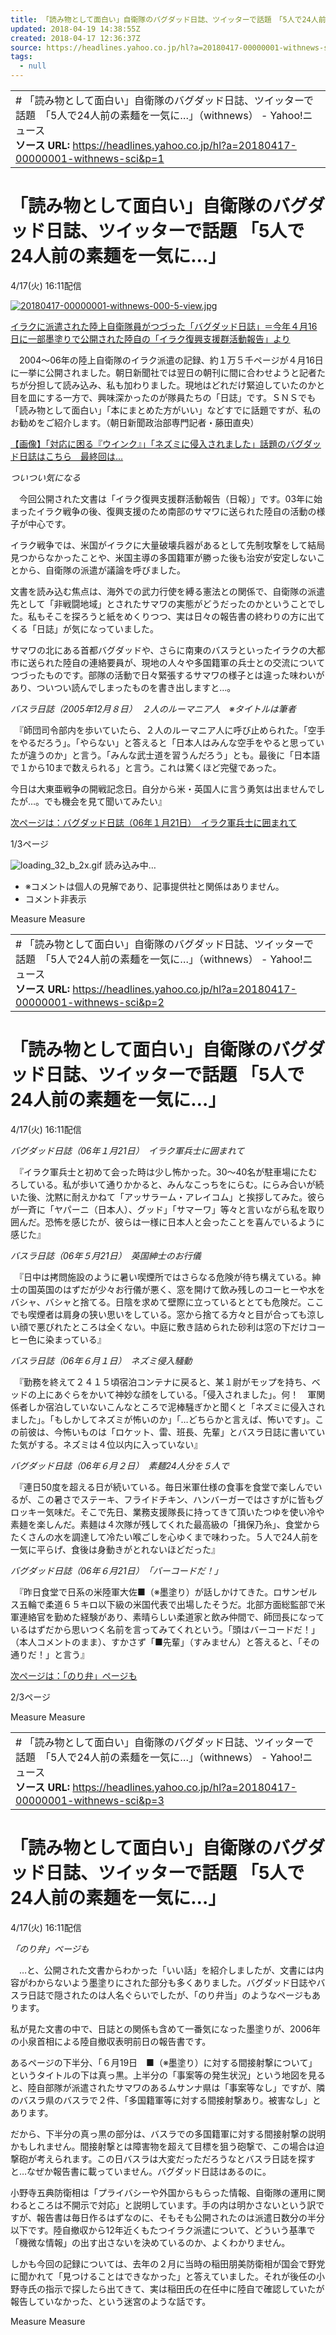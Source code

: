 ```yaml
---
title: 「読み物として面白い」自衛隊のバグダッド日誌、ツイッターで話題　「5人で24人前の素麺を一気に…」（withnews） - Yahoo!ニュース
updated: 2018-04-19 14:38:55Z
created: 2018-04-17 12:36:37Z
source: https://headlines.yahoo.co.jp/hl?a=20180417-00000001-withnews-sci&p=1
tags:
  - null
---
```


|     |
| --- |
| # 「読み物として面白い」自衛隊のバグダッド日誌、ツイッターで話題　「5人で24人前の素麺を一気に…」（withnews） - Yahoo!ニュース<br>**ソース URL:**  https://headlines.yahoo.co.jp/hl?a=20180417-00000001-withnews-sci&p=1 |

# 「読み物として面白い」自衛隊のバグダッド日誌、ツイッターで話題 「5人で24人前の素麺を一気に…」

4/17(火) 16:11配信

[![20180417-00000001-withnews-000-5-view.jpg](../_resources/20180417-00000001-withnews-000-5-view.jpg)](https://headlines.yahoo.co.jp/hl?a=20180417-00000001-withnews-sci.view-000)

[イラクに派遣された陸上自衛隊員がつづった「バグダッド日誌」＝今年４月16日に一部墨塗りで公開された陸自の「イラク復興支援群活動報告」より](https://headlines.yahoo.co.jp/hl?a=20180417-00000001-withnews-sci.view-000)

　2004～06年の陸上自衛隊のイラク派遣の記録、約１万５千ページが４月16日に一挙に公開されました。朝日新聞社では翌日の朝刊に間に合わせようと記者たちが分担して読み込み、私も加わりました。現地はどれだけ緊迫していたのかと目を皿にする一方で、興味深かったのが隊員たちの「日誌」です。ＳＮＳでも「読み物として面白い」「本にまとめた方がいい」などすでに話題ですが、私のお勧めをご紹介します。（朝日新聞政治部専門記者・藤田直央）

[【画像】「対応に困る『ウインク』」「ネズミに侵入されました」話題のバグダッド日誌はこちら　最終回は…](https://rdsig.yahoo.co.jp/media/news/rd_tool/withnews/articles/sci/RV=1/RE=1525178164/RH=cmRzaWcueWFob28uY28uanA-/RB=/RU=aHR0cHM6Ly93aXRobmV3cy5qcC9hcnRpY2xlL2YwMTgwNDE3MDAzcXEwMDAwMDAwMDAwMDAwMDBXMDZrMTAxMDFxcTAwMDAxNzIwMEE_dXRtX3NvdXJjZT15YWhvbyZ1dG1fbWVkaXVtPXJlZmVycmFsJnV0bV9jYW1wYWlnbj1waG90b19saW5rX2JhY2smdXRtX2NvbnRlbnQ9cmVsYXRlZCNnYXJhbGxleV9zdGFydA--/RS=%5EADA42BwMPeVL8hCcQNObMg_ye6Re1o-;_ylt=A2RAEkM06tVa7SsA8REvl.Z7;_ylu=X3oDMWlmM2ZmYXRmBHBvcwMxBHJsX3RpdGxlA.OAkOeUu.WDj.OAkeOAjOWvvuW_nOOBq.WbsOOCi.OAjuOCpuOCpOODs.OCr.OAj.OAjeOAjOODjeOCuuODn.OBq.S.teWFpeOBleOCjOOBvuOBl.OBn.OAjeipsemhjOOBruODkOOCsOODgOODg.ODieaXpeiqjOOBr.OBk.OBoeOCieOAgOacgOe1guWbnuOBr.KApgRybF91cmwDaHR0cHM6Ly93aXRobmV3cy5qcC9hcnRpY2xlL2YwMTgwNDE3MDAzcXEwMDAwMDAwMDAwMDAwMDBXMDZrMTAxMDFxcTAwMDAxNzIwMEE_dXRtX3NvdXJjZT15YWhvbyZ1dG1fbWVkaXVtPXJlZmVycmFsJnV0bV9jYW1wYWlnbj1waG90b19saW5rX2JhY2smdXRtX2NvbnRlbnQ9cmVsYXRlZCNnYXJhbGxleV9zdGFydARzZWMDcmVsYXRlZARzbGsDcGhvdG8EdGl0bGUD44CM6Kqt44G_54mp44Go44GX44Gm6Z2i55m944GE44CN6Ieq6KGb6ZqK44Gu44OQ44Kw44OA44OD44OJ5pel6KqM44CB44OE44Kk44OD44K_44O844Gn6Kmx6aGM44CA44CMNeS6uuOBpzI05Lq65YmN44Gu57Sg6bq644KS5LiA5rCX44Gr4oCm44CNBHVybANodHRwczovL2hlYWRsaW5lcy55YWhvby5jby5qcC9obD9hPTIwMTgwNDE3LTAwMDAwMDAxLXdpdGhuZXdzLXNjaQ--)

*ついつい気になる*

　今回公開された文書は「イラク復興支援群活動報告（日報）」です。03年に始まったイラク戦争の後、復興支援のため南部のサマワに送られた陸自の活動の様子が中心です。

イラク戦争では、米国がイラクに大量破壊兵器があるとして先制攻撃をして結局見つからなかったことや、米国主導の多国籍軍が勝った後も治安が安定しないことから、自衛隊の派遣が議論を呼びました。

文書を読み込む焦点は、海外での武力行使を縛る憲法との関係で、自衛隊の派遣先として「非戦闘地域」とされたサマワの実態がどうだったのかということでした。私もそこを探ろうと紙をめくりつつ、実は日々の報告書の終わりの方に出てくる「日誌」が気になっていました。

サマワの北にある首都バグダッドや、さらに南東のバスラといったイラクの大都市に送られた陸自の連絡要員が、現地の人々や多国籍軍の兵士との交流についてつづったものです。部隊の活動で日々緊張するサマワの様子とは違った味わいがあり、ついつい読んでしまったものを書き出しますと…。

*バスラ日誌（2005年12月８日）　２人のルーマニア人　※タイトルは筆者*

　『師団司令部内を歩いていたら、２人のルーマニア人に呼び止められた。「空手をやるだろう」。「やらない」と答えると「日本人はみんな空手をやると思っていたが違うのか」と言う。「みんな武士道を習うんだろう」とも。最後に「日本語で１から10まで数えられる」と言う。これは驚くほど完璧であった。

今日は大東亜戦争の開戦記念日。自分から米・英国人に言う勇気は出ませんでしたが…。でも機会を見て聞いてみたい』

 [次ページは：バグダッド日誌（06年１月21日）　イラク軍兵士に囲まれて](https://headlines.yahoo.co.jp/hl?a=20180417-00000001-withnews-sci&p=2)

1/3ページ

![loading_32_b_2x.gif](../_resources/loading_32_b_2x.gif)
読み込み中…

- ※コメントは個人の見解であり、記事提供社と関係はありません。
- コメント非表示

Measure
Measure

|     |
| --- |
| # 「読み物として面白い」自衛隊のバグダッド日誌、ツイッターで話題　「5人で24人前の素麺を一気に…」（withnews） - Yahoo!ニュース<br>**ソース URL:**  https://headlines.yahoo.co.jp/hl?a=20180417-00000001-withnews-sci&p=2 |

# 「読み物として面白い」自衛隊のバグダッド日誌、ツイッターで話題 「5人で24人前の素麺を一気に…」

4/17(火) 16:11配信

*バグダッド日誌（06年１月21日）　イラク軍兵士に囲まれて*

　『イラク軍兵士と初めて会った時は少し怖かった。30～40名が駐車場にたむろしている。私が歩いて通りかかると、みんなこっちをにらむ。にらみ合いが続いた後、沈黙に耐えかねて「アッサラーム・アレイコム」と挨拶してみた。彼らが一斉に「ヤパーニ（日本人）、グッド」「サマーワ」等々と言いながら私を取り囲んだ。恐怖を感じたが、彼らは一様に日本人と会ったことを喜んでいるように感じた』

*バスラ日誌（06年５月21日）　英国紳士のお行儀*

　『日中は拷問施設のように暑い喫煙所ではさらなる危険が待ち構えている。紳士の国英国のはずだが少々お行儀が悪く、窓を開けて飲み残しのコーヒーや水をバシャ、バシャと捨てる。日陰を求めて壁際に立っているととても危険だ。ここでも喫煙者は肩身の狭い思いをしている。窓から捨てる方々と目が合っても涼しい顔で悪びれたところは全くない。中庭に敷き詰められた砂利は窓の下だけコーヒー色に染まっている』

*バスラ日誌（06年６月１日）　ネズミ侵入騒動*

　『勤務を終えて２４１５頃宿泊コンテナに戻ると、某１尉がモップを持ち、ベッドの上にあぐらをかいて神妙な顔をしている。「侵入されました」。何！　軍関係者しか宿泊していないこんなところで泥棒騒ぎかと聞くと「ネズミに侵入されました」。「もしかしてネズミが怖いのか」「…どちらかと言えば、怖いです」。この前彼は、今怖いものは「ロケット、雷、班長、先輩」とバスラ日誌に書いていた気がする。ネズミは４位以内に入っていない』

*バグダッド日誌（06年６月２日）　素麺24人分を５人で*

　『連日50度を超える日が続いている。毎日米軍仕様の食事を食堂で楽しんでいるが、この暑さでステーキ、フライドチキン、ハンバーガーではさすがに皆もグロッキー気味だ。そこで先日、業務支援隊長に持ってきて頂いたつゆを使い冷や素麺を楽しんだ。素麺は４次隊が残してくれた最高級の「揖保乃糸」、食堂からたくさんの水を調達して冷たい喉ごしを心ゆくまで味わった。５人で24人前を一気に平らげ、食後は身動きがとれないほどだった』

*バグダッド日誌（06年６月21日）　「バーコードだ！」*

　『昨日食堂で日系の米陸軍大佐■（※墨塗り）が話しかけてきた。ロサンゼルス五輪で柔道６５キロ以下級の米国代表で出場したそうだ。北部方面総監部で米軍連絡官を勤めた経験があり、素晴らしい柔道家と飲み仲間で、師団長になっているはずだから思いつく名前を言ってみてくれという。「頭はバーコードだ！」（本人コメントのまま）、すかさず「■先輩」（すみません）と答えると、「その通りだ！」と言う』

 [次ページは：「のり弁」ページも](https://headlines.yahoo.co.jp/hl?a=20180417-00000001-withnews-sci&p=3)

2/3ページ

Measure
Measure

|     |
| --- |
| # 「読み物として面白い」自衛隊のバグダッド日誌、ツイッターで話題　「5人で24人前の素麺を一気に…」（withnews） - Yahoo!ニュース<br>**ソース URL:**  https://headlines.yahoo.co.jp/hl?a=20180417-00000001-withnews-sci&p=3 |

# 「読み物として面白い」自衛隊のバグダッド日誌、ツイッターで話題 「5人で24人前の素麺を一気に…」

4/17(火) 16:11配信

*「のり弁」ページも*

　…と、公開された文書からわかった「いい話」を紹介しましたが、文書には内容がわからないよう墨塗りにされた部分も多くありました。バグダッド日誌やバスラ日誌で隠されたのは人名ぐらいでしたが、「のり弁当」のようなページもあります。

私が見た文書の中で、日誌との関係も含めて一番気になった墨塗りが、2006年の小泉首相による陸自撤収表明前日の報告書です。

あるページの下半分、「６月19日　■（※墨塗り）に対する間接射撃について」というタイトルの下は真っ黒。上半分の「事案等の発生状況」という地図を見ると、陸自部隊が派遣されたサマワのあるムサンナ県は「事案等なし」ですが、隣のバスラ県のバスラで２件、「多国籍軍等に対する間接射撃あり。被害なし」とあります。

だから、下半分の真っ黒の部分は、バスラでの多国籍軍に対する間接射撃の説明かもしれません。間接射撃とは障害物を超えて目標を狙う砲撃で、この場合は迫撃砲が考えられます。この日バスラは大変だっただろうなとバスラ日誌を探すと…なぜか報告書に載っていません。バグダッド日誌はあるのに。

小野寺五典防衛相は「プライバシーや外国からもらった情報、自衛隊の運用に関わるところは不開示で対応」と説明しています。手の内は明かさないという訳ですが、報告書は毎日作るはずなのに、そもそも公開されたのは派遣日数分の半分以下です。陸自撤収から12年近くもたつイラク派遣について、どういう基準で「機微な情報」の出す出さないを決めているのか、よくわかりません。

しかも今回の記録については、去年の２月に当時の稲田朋美防衛相が国会で野党に聞かれて「見つけることはできなかった」と答えていました。それが後任の小野寺氏の指示で探したら出てきて、実は稲田氏の在任中に陸自で確認していたが報告していなかった、という迷宮のような話です。

Measure
Measure